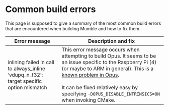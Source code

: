 # Common build errors

This page is supposed to give a summary of the most common build errors that are encountered when building Mumble and how to fix them.

| Error message | Description and fix |
| ------------- | ------------------- |
| inlining failed in call to always_inline ‘vdupq_n_f32’: target specific option mismatch | This error message occurs when attempting to build Opus. It seems to be an issue specific to the Raspberry Pi (4) (or maybe to ARM in general). This is a [known problem in Opus](https://github.com/xiph/opus/issues/203).<br><br>It can be fixed relatively easy by specifying `-DOPUS_DISABLE_INTRINSICS=ON` when invoking CMake. |
